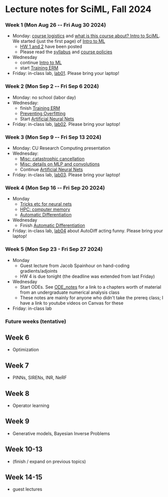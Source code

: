 # Lecture notes for SciML, Fall 2024

### Week 1 (Mon Aug 26 -- Fri Aug 30 2024)
- Monday: [course logistics](<01 Course intro.pdf>) and [what is this course about? Intro to SciML](<02 Intro to SciML forward problems.pdf>).  We started (just the first page) of [Intro to ML](<03 Intro to ML.pdf>)
  - [HW 1 and 2](../Homeworks/) have been posted
  - Please read the [syllabus](../syllabus.md) and [course policies](../policies.md)
- Wednesday
  - continue [Intro to ML](<03 Intro to ML.pdf>)
  - start [Training ERM](<04 Training ERM.pdf>)
- Friday: in-class lab, [lab01](../Labs/lab01.md). Please bring your laptop!

### Week 2 (Mon Sep 2 -- Fri Sep 6 2024)
- Monday: no school (labor day)
- Wednesday:
  - finish [Training ERM](<04 Training ERM.pdf>)
  - [Preventing Overfitting](<05 Preventing Overfitting.pdf>)
  - Start [Artificial Neural Nets](<06 Artificial Neural Networks.pdf>)
- Friday: in-class lab, [lab02](../Labs/lab02.md). Please bring your laptop!

### Week 3 (Mon Sep 9 -- Fri Sep 13 2024)
- Monday: CU Research Computing presentation
- Wednesday:
  - [Misc: catastrophic cancellation](<Misc_Catastrophic Cancellation.pdf>)
  - [Misc: details on MLP and convolutions](<Misc_MLP and Conv Net.pdf>)
  - Continue [Artificial Neural Nets](<06 Artificial Neural Networks.pdf>)
- Friday: in-class lab, [lab03](../Labs/lab03.md). Please bring your laptop!

### Week 4 (Mon Sep 16 -- Fri Sep 20 2024)
- Monday
  - [Tricks etc for neural nets](<07 Tricks, and going farther.pdf>)
  - [HPC: computer memory](<08 HPC_ComputerMemory.pdf>)
  - [Automatic Differentiation](<09 Automatic Differentiation.pdf>)
- Wednesday
  - Finish [Automatic Differentiation](<09 Automatic Differentiation.pdf>)
- Friday: in-class lab, [lab04](../Labs/lab04.md) about AutoDiff acting funny. Please bring your laptop!

### Week 5 (Mon Sep 23 - Fri Sep 27 2024)
- Monday
  - Guest lecture from Jacob Spainhour on hand-coding gradients/adjoints
  - HW 4 is due tonight (the deadline was extended from last Friday)
- Wednesday
  - Start ODEs. See [ODE_notes](ODE_notes.md) for a link to a chapters worth of material from an undergraduate numerical analysis class
  - These notes are mainly for anyone who didn't take the prereq class; I have a link to youtube videos on Canvas for these
- Friday: in-class lab

### Future weeks (tentative)
## Week 6
- Optimization
## Week 7
- PINNs, SIRENs, INR, NeRF
## Week 8
- Operator learning
## Week 9
- Generative models, Bayesian Inverse Problems
## Week 10-13
- (finish / expand on previous topics)
## Week 14-15
- guest lectures
